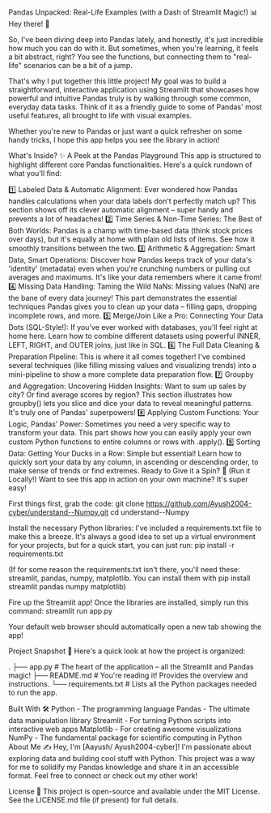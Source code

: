 Pandas Unpacked: Real-Life Examples (with a Dash of Streamlit Magic!) 📊
Hey there! 👋

So, I've been diving deep into Pandas lately, and honestly, it's just incredible how much you can do with it. But sometimes, when you're learning, it feels a bit abstract, right? You see the functions, but connecting them to "real-life" scenarios can be a bit of a jump.

That's why I put together this little project! My goal was to build a straightforward, interactive application using Streamlit that showcases how powerful and intuitive Pandas truly is by walking through some common, everyday data tasks. Think of it as a friendly guide to some of Pandas' most useful features, all brought to life with visual examples.

Whether you're new to Pandas or just want a quick refresher on some handy tricks, I hope this app helps you see the library in action!

What's Inside? ✨ A Peek at the Pandas Playground
This app is structured to highlight different core Pandas functionalities. Here's a quick rundown of what you'll find:

1️⃣ Labeled Data & Automatic Alignment: Ever wondered how Pandas handles calculations when your data labels don't perfectly match up? This section shows off its clever automatic alignment – super handy and prevents a lot of headaches!
2️⃣ Time Series & Non-Time Series: The Best of Both Worlds: Pandas is a champ with time-based data (think stock prices over days), but it's equally at home with plain old lists of items. See how it smoothly transitions between the two.
3️⃣ Arithmetic & Aggregation: Smart Data, Smart Operations: Discover how Pandas keeps track of your data's 'identity' (metadata) even when you're crunching numbers or pulling out averages and maximums. It's like your data remembers where it came from!
4️⃣ Missing Data Handling: Taming the Wild NaNs: Missing values (NaN) are the bane of every data journey! This part demonstrates the essential techniques Pandas gives you to clean up your data – filling gaps, dropping incomplete rows, and more.
5️⃣ Merge/Join Like a Pro: Connecting Your Data Dots (SQL-Style!): If you've ever worked with databases, you'll feel right at home here. Learn how to combine different datasets using powerful INNER, LEFT, RIGHT, and OUTER joins, just like in SQL.
6️⃣ The Full Data Cleaning & Preparation Pipeline: This is where it all comes together! I've combined several techniques (like filling missing values and visualizing trends) into a mini-pipeline to show a more complete data preparation flow.
7️⃣ Groupby and Aggregation: Uncovering Hidden Insights: Want to sum up sales by city? Or find average scores by region? This section illustrates how groupby() lets you slice and dice your data to reveal meaningful patterns. It's truly one of Pandas' superpowers!
8️⃣ Applying Custom Functions: Your Logic, Pandas' Power: Sometimes you need a very specific way to transform your data. This part shows how you can easily apply your own custom Python functions to entire columns or rows with .apply().
9️⃣ Sorting Data: Getting Your Ducks in a Row: Simple but essential! Learn how to quickly sort your data by any column, in ascending or descending order, to make sense of trends or find extremes.
Ready to Give it a Spin? 🚀 (Run it Locally!)
Want to see this app in action on your own machine? It's super easy!

First things first, grab the code:
git clone https://github.com/Ayush2004-cyber/understand--Numpy.git
cd understand--Numpy

Install the necessary Python libraries: I've included a requirements.txt file to make this a breeze. It's always a good idea to set up a virtual environment for your projects, but for a quick start, you can just run:
pip install -r requirements.txt

(If for some reason the requirements.txt isn't there, you'll need these: streamlit, pandas, numpy, matplotlib. You can install them with pip install streamlit pandas numpy matplotlib)

Fire up the Streamlit app! Once the libraries are installed, simply run this command:
streamlit run app.py

Your default web browser should automatically open a new tab showing the app!

Project Snapshot 📁
Here's a quick look at how the project is organized:

.
├── app.py              # The heart of the application – all the Streamlit and Pandas magic!
├── README.md           # You're reading it! Provides the overview and instructions.
└── requirements.txt    # Lists all the Python packages needed to run the app.

Built With 🛠️
Python - The programming language
Pandas - The ultimate data manipulation library
Streamlit - For turning Python scripts into interactive web apps
Matplotlib - For creating awesome visualizations
NumPy - The fundamental package for scientific computing in Python
About Me ✍️
Hey, I'm [Aayush/ Ayush2004-cyber]! I'm passionate about exploring data and building cool stuff with Python. This project was a way for me to solidify my Pandas knowledge and share it in an accessible format. Feel free to connect or check out my other work!

License 📄
This project is open-source and available under the MIT License. See the LICENSE.md file (if present) for full details.
